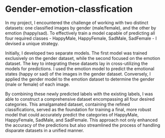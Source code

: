 # Gender-emotion-classfication

In my project, I encountered the challenge of working with two distinct datasets: one classified images by gender (male/female), and the other by emotion (happy/sad). To effectively train a model capable of predicting all four required classes - HappyMale, HappyFemale, SadMale, SadFemale - I devised a unique strategy.

Initially, I developed two separate models. The first model was trained exclusively on the gender dataset, while the second focused on the emotion dataset. The key to integrating these datasets lay in cross-utilizing the models for predictions. I used the emotion model to predict the emotional states (happy or sad) of the images in the gender dataset. Conversely, I applied the gender model to the emotion dataset to determine the gender (male or female) of each image.

By combining these newly predicted labels with the existing labels, I was able to construct a comprehensive dataset encompassing all four desired categories. This amalgamated dataset, containing the refined classifications, served as the foundation for training a final, more robust model that could accurately predict the categories of HappyMale, HappyFemale, SadMale, and SadFemale. This approach not only enhanced the accuracy of the predictions but also streamlined the process of handling disparate datasets in a unified manner.
